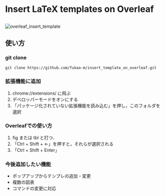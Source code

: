 # Insert LaTeX templates on Overleaf

## 
![overleaf_insert_template](https://user-images.githubusercontent.com/69344399/155386995-e2f45b4f-1659-4252-a2c4-399d144ffc25.gif)

## 使い方

### git clone
```
git clone https://github.com/fukao-m/insert_template_on_overleaf.git
```

### 拡張機能に追加

1. chrome://extensions/ に飛ぶ
2. デベロッパーモードをオンにする
3. 「パッケージ化されていない拡張機能を読み込む」を押し，このフォルダを選択

### Overleafでの使い方

1. fig または tbl と打つ．
2. 「Ctrl + Shift + ←」を押すと，それらが選択される
3. 「Ctrl + Shift + Enter」

### 今後追加したい機能

- ポップアップからテンプレの追加・変更
- 複数の図表
- コマンドの変更に対応

